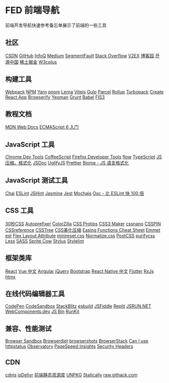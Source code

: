 FED 前端导航
===

前端开发导航快速参考备忘单展示了前端的一些工具

社区
---

[CSDN](https://www.csdn.net/)<!--rehype:target=_blank&style=background: rgb(252 85 49/var(\-\-bg\-opacity));-->
[GitHub](https://github.com/)<!--rehype:target=_blank&style=background: rgb(0 0 0/var(\-\-bg\-opacity));-->
[InfoQ](http://www.infoq.com/cn)<!--rehype:target=_blank&style=background: rgb(66 133 244/var(\-\-bg\-opacity));-->
[Medium](https://medium.com/topic/technology)<!--rehype:target=_blank&style=background: rgb(106 106 106/var(\-\-bg\-opacity));-->
[SegmentFault](https://segmentfault.com/)<!--rehype:target=_blank&style=background: rgb(0 150 94/var(\-\-bg\-opacity));-->
[Stack Overflow](https://stackoverflow.com/)<!--rehype:target=_blank&style=background: rgb(244 130 37/var(\-\-bg\-opacity));-->
[V2EX](https://www.v2ex.com/?tab=tech)<!--rehype:target=_blank&style=background: rgb(0 0 0/var(\-\-bg\-opacity));-->
[博客园](https://www.cnblogs.com/)<!--rehype:target=_blank&style=background: rgb(46 122 203/var(\-\-bg\-opacity));-->
[开源中国](https://www.oschina.net/)<!--rehype:target=_blank&style=background: rgb(43 179 81/var(\-\-bg\-opacity));-->
[稀土掘金](https://juejin.im/)<!--rehype:target=_blank&style=background: rgb(30 128 255/var(\-\-bg\-opacity));-->
[W3cplus](https://www.w3cplus.com/)<!--rehype:target=_blank&style=background: rgb(106 106 106/var(\-\-bg\-opacity));-->
<!--rehype:class=home-card-->

构建工具
---

[Webpack](http://webpack.github.io/)<!--rehype:target=_blank&style=background: rgb(107 148 216/var(\-\-bg\-opacity));-->
[NPM](https://www.npmjs.com/)<!--rehype:target=_blank&style=background: rgb(203 8 1/var(\-\-bg\-opacity));-->
[Yarn](https://yarnpkg.com/zh-Hans/)<!--rehype:target=_blank&style=background: rgb(33 136 182/var(\-\-bg\-opacity));-->
[pnpm](https://pnpm.io/)<!--rehype:target=_blank&style=background: rgb(246 146 32/var(\-\-bg\-opacity));-->
[Lerna](https://lerna.js.org/)<!--rehype:target=_blank&style=background: rgb(147 51 234/var(\-\-bg\-opacity));-->
[Vitejs](https://cn.vitejs.dev/)<!--rehype:target=_blank&style=background: rgb(188 52 254/var(\-\-bg\-opacity));-->
[Gulp](https://gulpjs.com/)<!--rehype:target=_blank&style=background: rgb(207 70 71/var(\-\-bg\-opacity));-->
[Parcel](https://en.parceljs.org/)<!--rehype:target=_blank&style=background: rgb(192 145 99/var(\-\-bg\-opacity));-->
[Rollup](https://rollupjs.org/guide/en/)<!--rehype:target=_blank&style=background: rgb(239 51 53/var(\-\-bg\-opacity));-->
[Turbopack](https://turbo.build/)<!--rehype:target=_blank&style=background: rgb(248 30 87/var(\-\-bg\-opacity));-->
[Create React App](https://create-react-app.dev/)<!--rehype:target=_blank&style=background: rgb(60 106 146/var(\-\-bg\-opacity));-->
[Browserify](http://browserify.org/)<!--rehype:target=_blank&style=background: rgb(60 106 146/var(\-\-bg\-opacity));-->
[Yeoman](http://yeoman.io/)<!--rehype:target=_blank&style=background: rgb(106 106 106/var(\-\-bg\-opacity));-->
[Grunt](https://gruntjs.com/)<!--rehype:target=_blank&style=background: rgb(106 106 106/var(\-\-bg\-opacity));-->
[Babel](https://babeljs.io/)<!--rehype:target=_blank&style=background: rgb(245 218 85/var(\-\-bg\-opacity));-->
[FIS3](https://fex-team.github.io/fis3/)<!--rehype:target=_blank&style=background: rgb(106 106 106/var(\-\-bg\-opacity));-->
<!--rehype:class=home-card-->

教程文档
---

[MDN Web Docs](https://developer.mozilla.org/zh-CN/)<!--rehype:target=_blank&style=background: rgb(140 181 255/var(\-\-bg\-opacity));-->
[ECMAScript 6 入门](https://es6.ruanyifeng.com/)<!--rehype:target=_blank&style=background: rgb(106 106 106/var(\-\-bg\-opacity));-->
<!--rehype:class=home-card-->

JavaScript 工具
---

[Chrome Dev Tools](https://www.google.cn/chrome/)<!--rehype:target=_blank&style=background: rgb(106 106 106/var(\-\-bg\-opacity));-->
[CoffeeScript](https://coffeescript.org/)<!--rehype:target=_blank&style=background: rgb(106 106 106/var(\-\-bg\-opacity));-->
[Firefox Developer Tools](https://www.mozilla.org/zh-CN/firefox/new/)<!--rehype:target=_blank&style=background: rgb(106 106 106/var(\-\-bg\-opacity));-->
[flow](https://flow.org/)<!--rehype:target=_blank&style=background: rgb(232 189 54/var(\-\-bg\-opacity));-->
[TypeScript](https://www.typescriptlang.org/)<!--rehype:target=_blank&style=background: rgb(49 120 197/var(\-\-bg\-opacity));-->
[JS 压缩，格式化](https://www.css-js.com/)<!--rehype:target=_blank&style=background: rgb(106 106 106/var(\-\-bg\-opacity));-->
[JSDoc](https://jsdoc.app/)<!--rehype:target=_blank&style=background: rgb(197 149 199/var(\-\-bg\-opacity));-->
[UglifyJS](http://lisperator.net/uglifyjs/transform)<!--rehype:target=_blank&style=background: rgb(106 106 106/var(\-\-bg\-opacity));-->
[Prettier](https://prettier.io/)<!--rehype:target=_blank&style=background: rgb(197 149 199/var(\-\-bg\-opacity));-->
[Biome - JS 语言格式化](https://prettier.io/)<!--rehype:target=_blank&style=background: rgb(96 165 250/var(\-\-bg\-opacity));&class=contributing tag&data-lang=格式化-->
<!--rehype:class=home-card-->

JavaScript 测试工具
---

[Chai](http://chaijs.com/)<!--rehype:target=_blank&style=background: rgb(164 8 1/var(\-\-bg\-opacity));-->
[ESLint](https://eslint.org/)<!--rehype:target=_blank&style=background: rgb(76 50 195/var(\-\-bg\-opacity));-->
[JSHint](http://jshint.com/)<!--rehype:target=_blank&style=background: rgb(106 106 106/var(\-\-bg\-opacity));-->
[Jasmine](https://jasmine.github.io/)<!--rehype:target=_blank&style=background: rgb(138 65 130/var(\-\-bg\-opacity));-->
[Jest](https://jestjs.io/)<!--rehype:target=_blank&style=background: rgb(158 79 101/var(\-\-bg\-opacity));-->
[Mochajs](https://mochajs.org/)<!--rehype:target=_blank&style=background: rgb(141 103 72/var(\-\-bg\-opacity));-->
[Oxc - 比 ESLint 快 100 倍](https://oxc-project.github.io)<!--rehype:target=_blank&style=background: rgb(57 172 167/var(\-\-bg\-opacity));-->
<!--rehype:class=home-card-->

CSS 工具
---

[30秒CSS](https://www.30secondsofcode.org/css/)<!--rehype:target=_blank&style=background: rgb(106 106 106/var(\-\-bg\-opacity));-->
[Autoprefixer](https://github.com/postcss/autoprefixer)<!--rehype:target=_blank&style=background: rgb(106 106 106/var(\-\-bg\-opacity));-->
[ColorZilla](http://www.colorzilla.com/gradient-editor/)<!--rehype:target=_blank&style=background: rgb(106 106 106/var(\-\-bg\-opacity));-->
[CSS Protips](https://github.com/AllThingsSmitty/css-protips)<!--rehype:target=_blank&style=background: rgb(106 106 106/var(\-\-bg\-opacity));-->
[CSS3 Maker](http://www.css3maker.com/)<!--rehype:target=_blank&style=background: rgb(106 106 106/var(\-\-bg\-opacity));-->
[cssnano](http://cssnano.co/)<!--rehype:target=_blank&style=background: rgb(106 106 106/var(\-\-bg\-opacity));-->
[CSSPIN](https://webkul.github.io/csspin/)<!--rehype:target=_blank&style=background: rgb(106 106 106/var(\-\-bg\-opacity));-->
[CSSreference](https://cssreference.io/)<!--rehype:target=_blank&style=background: rgb(106 106 106/var(\-\-bg\-opacity));-->
[CSSTree](https://github.com/csstree/csstree)<!--rehype:target=_blank&style=background: rgb(106 106 106/var(\-\-bg\-opacity));-->
[CSS美化压缩](http://tool.css-js.com/)<!--rehype:target=_blank&style=background: rgb(106 106 106/var(\-\-bg\-opacity));-->
[Easing Functions Cheat Sheet](http://easings.net/zh-cn)<!--rehype:target=_blank&style=background: rgb(106 106 106/var(\-\-bg\-opacity));-->
[Emmet](https://www.emmet.io/)<!--rehype:target=_blank&style=background: rgb(106 106 106/var(\-\-bg\-opacity));-->
[est](http://ecomfe.github.io/est/)<!--rehype:target=_blank&style=background: rgb(106 106 106/var(\-\-bg\-opacity));-->
[Flex Layout Attribute](https://github.com/StefanKovac/flex-layout-attribute)<!--rehype:target=_blank&style=background: rgb(106 106 106/var(\-\-bg\-opacity));-->
[minireset.css](http://lesscss.org/)<!--rehype:target=_blank&style=background: rgb(106 106 106/var(\-\-bg\-opacity));-->
[Normalize.css](http://necolas.github.io/normalize.css/)<!--rehype:target=_blank&style=background: rgb(106 106 106/var(\-\-bg\-opacity));-->
[PostCSS](http://postcss.org/)<!--rehype:target=_blank&style=background: rgb(106 106 106/var(\-\-bg\-opacity));-->
[purifycss](https://github.com/purifycss/purifycss)<!--rehype:target=_blank&style=background: rgb(106 106 106/var(\-\-bg\-opacity));-->
[Less](https://lesscss.org/)<!--rehype:target=_blank&style=background: rgb(36 74 121/var(\-\-bg\-opacity));-->
[SASS](http://sass-lang.com/)<!--rehype:target=_blank&style=background: rgb(191 64 128/var(\-\-bg\-opacity));-->
[Sprite Cow](http://www.spritecow.com/)<!--rehype:target=_blank&style=background: rgb(106 106 106/var(\-\-bg\-opacity));-->
[Stylus](http://stylus-lang.com/)<!--rehype:target=_blank&style=background: rgb(126 194 66/var(\-\-bg\-opacity));-->
[Stylelint](https://stylelint.io/)<!--rehype:target=_blank&style=background: rgb(106 106 106/var(\-\-bg\-opacity));-->
<!--rehype:class=home-card-->

框架类库
---

[React](https://zh-hans.react.dev)<!--rehype:target=_blank&style=background: rgb(97 218 251/var(\-\-bg\-opacity));-->
[Vue 中文](https://cn.vuejs.org/)<!--rehype:target=_blank&style=background: rgb(66 184 131/var(\-\-bg\-opacity));-->
[Angular](https://angular.io/)<!--rehype:target=_blank&style=background: rgb(195 8 47/var(\-\-bg\-opacity));-->
[jQuery](http://www.jquery123.com/)<!--rehype:target=_blank&style=background: rgb(106 106 106/var(\-\-bg\-opacity));-->
[Bootstrap](https://getbootstrap.com/)<!--rehype:target=_blank&style=background: rgb(113 44 249/var(\-\-bg\-opacity));-->
[React Native 中文](https://reactnative.cn/)<!--rehype:target=_blank&style=background: rgb(36 120 194/var(\-\-bg\-opacity));-->
[Flutter](https://flutter.dev/)<!--rehype:target=_blank&style=background: rgb(35 104 215/var(\-\-bg\-opacity));-->
[RxJs](http://reactivex.io/rxjs/)<!--rehype:target=_blank&style=background: rgb(106 106 106/var(\-\-bg\-opacity));-->
[htmx](https://htmx.org/)<!--rehype:target=_blank&style=background: rgb(61 114 215/var(\-\-bg\-opacity));-->
<!--rehype:class=home-card-->

在线代码编辑器工具
---

[CodePen](https://codepen.io/)<!--rehype:target=_blank&style=background: rgb(106 106 106/var(\-\-bg\-opacity));-->
[CodeSandbox](https://codesandbox.io/)<!--rehype:target=_blank&style=background: rgb(106 106 106/var(\-\-bg\-opacity));-->
[StackBlitz](https://stackblitz.com/)<!--rehype:target=_blank&style=background: rgb(106 106 106/var(\-\-bg\-opacity));-->
[esbuild](https://esbuild.github.io/)<!--rehype:target=_blank&style=background: rgb(106 106 106/var(\-\-bg\-opacity));-->
[JSFiddle](https://jsfiddle.net/)<!--rehype:target=_blank&style=background: rgb(106 106 106/var(\-\-bg\-opacity));-->
[Replit](https://replit.com/)<!--rehype:target=_blank&style=background: rgb(106 106 106/var(\-\-bg\-opacity));-->
[JSRUN.NET](https://jsrun.net/)<!--rehype:target=_blank&style=background: rgb(106 106 106/var(\-\-bg\-opacity));-->
[WebComponents.dev](https://webcomponents.dev/)<!--rehype:target=_blank&style=background: rgb(106 106 106/var(\-\-bg\-opacity));-->
[JS Bin](https://jsbin.com/)<!--rehype:target=_blank&style=background: rgb(106 106 106/var(\-\-bg\-opacity));-->
[RunKit](https://runkit.com/)<!--rehype:target=_blank&style=background: rgb(106 106 106/var(\-\-bg\-opacity));-->
<!--rehype:class=home-card-->

兼容、性能测试
---

[Browser Sandbox](https://turbo.net/browsers)<!--rehype:target=_blank&style=background: rgb(106 106 106/var(\-\-bg\-opacity));-->
[Browserdiet](https://browserdiet.com/zh/)<!--rehype:target=_blank&style=background: rgb(106 106 106/var(\-\-bg\-opacity));-->
[browsershots](http://browsershots.org/)<!--rehype:target=_blank&style=background: rgb(106 106 106/var(\-\-bg\-opacity));-->
[BrowserStack](https://www.browserstack.com/)<!--rehype:target=_blank&style=background: rgb(106 106 106/var(\-\-bg\-opacity));-->
[Can I use](http://caniuse.com/)<!--rehype:target=_blank&style=background: rgb(106 106 106/var(\-\-bg\-opacity));-->
[httpstatus](https://httpstatus.io/)<!--rehype:target=_blank&style=background: rgb(106 106 106/var(\-\-bg\-opacity));-->
[Observatory](https://observatory.mozilla.org/)<!--rehype:target=_blank&style=background: rgb(106 106 106/var(\-\-bg\-opacity));-->
[PageSpeed Insights](https://developers.google.com/speed/pagespeed/insights/?hl=zh-CN)<!--rehype:target=_blank&style=background: rgb(106 106 106/var(\-\-bg\-opacity));-->
[Security Headers](https://securityheaders.com/)<!--rehype:target=_blank&style=background: rgb(106 106 106/var(\-\-bg\-opacity));-->
<!--rehype:class=home-card-->

CDN
---

[cdnjs](https://cdnjs.com/)<!--rehype:target=_blank&style=background: rgb(106 106 106/var(\-\-bg\-opacity));-->
[jsDelivr](https://www.jsdelivr.com/)<!--rehype:target=_blank&style=background: rgb(106 106 106/var(\-\-bg\-opacity));-->
[前端静态资源库](https://cdn.baomitu.com/)<!--rehype:target=_blank&style=background: rgb(106 106 106/var(\-\-bg\-opacity));-->
[UNPKG](https://unpkg.com/)<!--rehype:target=_blank&style=background: rgb(106 106 106/var(\-\-bg\-opacity));-->
[Statically](https://statically.io/)<!--rehype:target=_blank&style=background: rgb(106 106 106/var(\-\-bg\-opacity));-->
[raw.githack.com](http://raw.githack.com/)<!--rehype:target=_blank&style=background: rgb(106 106 106/var(\-\-bg\-opacity));-->
<!--rehype:class=home-card-->
